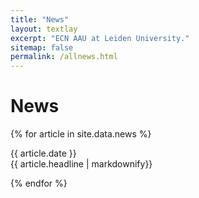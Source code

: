 ```yaml
---
title: "News"
layout: textlay
excerpt: "ECN AAU at Leiden University."
sitemap: false
permalink: /allnews.html
---
```


# News

{% for article in site.data.news %}
<p markdown="0">
{{ article.date }} <br> {{ article.headline | markdownify}}
</p>
{% endfor %}
